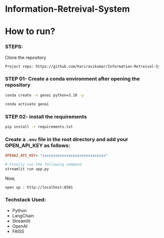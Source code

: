 # Information-Retreival-System

# How to run?
### STEPS:

Clone the repository

```bash
Project repo: https://github.com/hariravikumar/Information-Retreival-System
```
### STEP 01- Create a conda environment after opening the repository

```bash
conda create -n genai python=3.10 -y
```

```bash
conda activate genai
```


### STEP 02- install the requirements
```bash
pip install -r requirements.txt
```

### Create a `.env` file in the root directory and add your OPEN_API_KEY as follows:

```ini
OPENAI_API_KEY= "xxxxxxxxxxxxxxxxxxxxxxxxxxxxx"
```


```bash
# Finally run the following command
streamlit run app.py
```

Now,
```bash
open up : http://localhost:8501
```


### Techstack Used:

- Python
- LangChain
- Streamlit 
- OpenAI
- FAISS